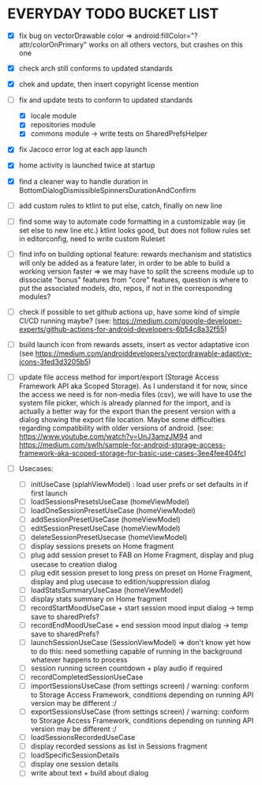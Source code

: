 # EVERYDAY TODO BUCKET LIST

- [x] fix bug on vectorDrawable color => android:fillColor="?attr/colorOnPrimary" works on all others vectors, but crashes on this one
- [x] check arch still conforms to updated standards
- [x] chek and update, then insert copyright license mention
- [ ] fix and update tests to conform to updated standards
  - [x] locale module
  - [x] repositories module
  - [x] commons module -> write tests on SharedPrefsHelper
- [x] fix Jacoco error log at each app launch
- [x] home activity is launched twice at startup
- [x] find a cleaner way to handle duration in BottomDialogDismissibleSpinnersDurationAndConfirm
- [ ] add custom rules to ktlint to put else, catch, finally on new line
- [ ] find some way to automate code formatting in a customizable way (ie set else to new line etc.) ktlint looks good, but does not follow rules set in editorconfig, need to write custom Ruleset
- [ ] find info on building optional feature: rewards mechanism and statistics will only be added as a feature later, in order to be able to build a working version faster => we may have to split the screens module up to dissociate "bonus" features from "core" features, question is where to put the associated models, dto, repos, if not in the corresponding modules?
- [ ] check if possible to set github actions up, have some kind of simple CI/CD running maybe? (see: https://medium.com/google-developer-experts/github-actions-for-android-developers-6b54c8a32f55)
- [ ] build launch icon from rewards assets, insert as vector adaptative icon (see https://medium.com/androiddevelopers/vectordrawable-adaptive-icons-3fed3d3205b5)
- [ ] update file access method for import/export (Storage Access Framework API aka Scoped Storage). As I understand it for now, since the access we need is for non-media files (csv), we will have to use the system file picker, which is already  planned for the import, and is actually a better way for the export than the present version with a dialog showing the export file location. Maybe some difficulties regarding compatibility with older versions of android. (see: https://www.youtube.com/watch?v=UnJ3amzJM94 and https://medium.com/swlh/sample-for-android-storage-access-framework-aka-scoped-storage-for-basic-use-cases-3ee4fee404fc)

- [ ] Usecases:
  - [ ] initUseCase (splahViewModel) : load user prefs or set defaults in if first launch
  - [ ] loadSessionsPresetsUseCase (homeViewModel)
  - [ ] loadOneSessionPresetUseCase (homeViewModel)
  - [ ] addSessionPresetUseCase (homeViewModel)
  - [ ] editSessionPresetUseCase (homeViewModel)
  - [ ] deleteSessionPresetUsecase (homeViewModel)
  - [ ] display sessions presets on Home fragment
  - [ ] plug add session preset to FAB on Home Fragment, display and plug usecase to creation dialog
  - [ ] plug edit session preset to long press on preset on Home Fragment, display and plug usecase to edition/suppression dialog
  - [ ] loadStatsSummaryUseCase (homeViewModel)
  - [ ] display stats summary on Home fragment
  - [ ] recordStartMoodUseCase + start session mood input dialog -> temp save to sharedPrefs?
  - [ ] recordEndMoodUseCase + end session mood input dialog -> temp save to sharedPrefs?
  - [ ] launchSessionUseCase (SessionViewModel) => don't know yet how to do this: need something capable of running in the background whatever happens to process
  - [ ] session running screen countdown + play audio if required
  - [ ] recordCompletedSessionUseCase
  - [ ] importSessionsUseCase (from settings screen) / warning: conform to Storage Access Framework, conditions depending on running API version may be different :/
  - [ ] exportSessionsUseCase (from settings screen) / warning: conform to Storage Access Framework, conditions depending on running API version may be different :/
  - [ ] loadSessionsRecordedUseCase
  - [ ] display recorded sessions as list in Sessions fragment
  - [ ] loadSpecificSessionDetails
  - [ ] display one session details
  - [ ] write about text + build about dialog
